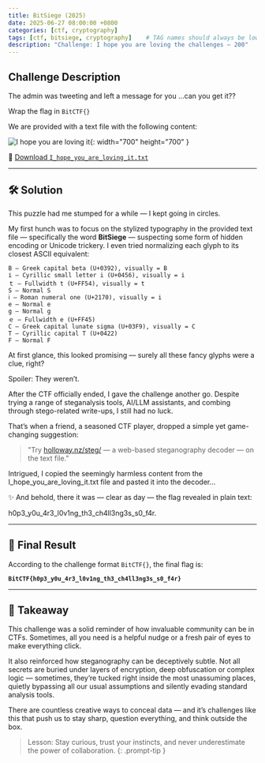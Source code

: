 ```yaml
---
title: BitSiege (2025)
date: 2025-06-27 08:00:00 +0800
categories: [ctf, cryptography]
tags: [ctf, bitsiege, cryptography]    # TAG names should always be lowercase
description: "Challenge: I hope you are loving the challenges — 200"
---
```



## Challenge Description

The admin was tweeting and left a message for you ...can you get it??

Wrap the flag in `BitCTF{}`

We are provided with a text file with the following content:

![I hope you are loving it](/dzif8ltvg/image/upload/v1751036175/CTF/BitSiege/mqr8idqaxs8bpf4qk4qc.png){: width="700" height="700" }

🔗 [Download `I_hope_you_are_loving_it.txt`](/assets/files/I_hope_you_are_loving_it.txt)

---


## 🛠️ Solution
This puzzle had me stumped for a while — I kept going in circles.

My first hunch was to focus on the stylized typography in the provided text file — specifically the word **BitSiege** — suspecting some form of hidden encoding or Unicode trickery. I even tried normalizing each glyph to its closest ASCII equivalent:

```text
Β — Greek capital beta (U+0392), visually = B
і — Cyrillic small letter i (U+0456), visually = i
ｔ — Fullwidth t (U+FF54), visually = t
S — Normal S
ⅰ — Roman numeral one (U+2170), visually = i
e — Normal e
g — Normal g
ｅ — Fullwidth e (U+FF45)
Ϲ — Greek capital lunate sigma (U+03F9), visually = C
Т — Cyrillic capital T (U+0422)
F — Normal F
```

At first glance, this looked promising — surely all these fancy glyphs were a clue, right?

Spoiler: They weren’t.

After the CTF officially ended, I gave the challenge another go. Despite trying a range of steganalysis tools, AI/LLM assistants, and combing through stego-related write-ups, I still had no luck.

That’s when a friend, a seasoned CTF player, dropped a simple yet game-changing suggestion:

> "Try [holloway.nz/steg/](https://holloway.nz/steg/) — a web-based steganography decoder — on the text file."

Intrigued, I copied the seemingly harmless content from the I_hope_you_are_loving_it.txt file and pasted it into the decoder...

✨ And behold, there it was — clear as day — the flag revealed in plain text:

h0p3_y0u_4r3_l0v1ng_th3_ch4ll3ng3s_s0_f4r.

---


## 🧾 Final Result
According to the challenge format `BitCTF{}`, the final flag is: 

**`BitCTF{h0p3_y0u_4r3_l0v1ng_th3_ch4ll3ng3s_s0_f4r}`**

---


## 📌 Takeaway
This challenge was a solid reminder of how invaluable community can be in CTFs. Sometimes, all you need is a helpful nudge or a fresh pair of eyes to make everything click.

It also reinforced how steganography can be deceptively subtle. Not all secrets are buried under layers of encryption, deep obfuscation or complex logic — sometimes, they’re tucked right inside the most unassuming places, quietly bypassing all our usual assumptions and silently evading standard analysis tools.
 
There are countless creative ways to conceal data — and it’s challenges like this that push us to stay sharp, question everything, and think outside the box.

> Lesson: Stay curious, trust your instincts, and never underestimate the power of collaboration.
{: .prompt-tip }

